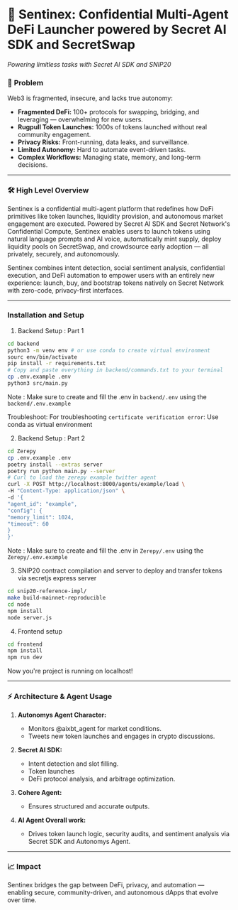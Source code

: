 # 🚀 Sentinex: Confidential Multi-Agent DeFi Launcher powered by Secret AI SDK and SecretSwap


*Powering limitless tasks with Secret AI SDK and SNIP20*  

### 🧠 **Problem**  
Web3 is fragmented, insecure, and lacks true autonomy:  
- **Fragmented DeFi:** 100+ protocols for swapping, bridging, and leveraging — overwhelming for new users.  
- **Rugpull Token Launches:** 1000s of tokens launched without real community engagement.  
- **Privacy Risks:** Front-running, data leaks, and surveillance.  
- **Limited Autonomy:** Hard to automate event-driven tasks.  
- **Complex Workflows:** Managing state, memory, and long-term decisions.  

---

### 🛠️ **High Level Overview**  

Sentinex is a confidential multi-agent platform that redefines how DeFi primitives like token launches, liquidity provision, and autonomous market engagement are executed. Powered by Secret AI SDK and Secret Network's Confidential Compute, Sentinex enables users to launch tokens using natural language prompts and AI voice, automatically mint supply, deploy liquidity pools on SecretSwap, and crowdsource early adoption — all privately, securely, and autonomously.

Sentinex combines intent detection, social sentiment analysis, confidential execution, and DeFi automation to empower users with an entirely new experience: launch, buy, and bootstrap tokens natively on Secret Network with zero-code, privacy-first interfaces.

---

### Installation and Setup
1. Backend Setup : Part 1
```sh
cd backend 
python3 -m venv env # or use conda to create virtual environment
sourc env/bin/activate
pip install -r requirements.txt
# Copy and paste everything in backend/commands.txt to your terminal 
cp .env.example .env
python3 src/main.py
```
Note : Make sure to create and fill the .env in `backend/.env` using the `backend/.env.example`

Troubleshoot: For troubleshooting `certificate verification error`: Use conda as virtual environment

2. Backend Setup : Part 2
```sh
cd Zerepy
cp .env.example .env
poetry install --extras server
poetry run python main.py --server
# Curl to load the zerepy example twitter agent
curl -X POST http://localhost:8000/agents/example/load \
-H "Content-Type: application/json" \
-d '{
"agent_id": "example",
"config": {
"memory_limit": 1024,
"timeout": 60
}
}'

```
Note : Make sure to create and fill the .env in `Zerepy/.env` using the `Zerepy/.env.example`

3. SNIP20 contract compilation and server to deploy and transfer tokens via secretjs express server
```sh
cd snip20-reference-impl/
make build-mainnet-reproducible
cd node 
npm install 
node server.js
```

4. Frontend setup 
```sh
cd frontend 
npm install 
npm run dev
```

Now you're project is running on localhost!

---
### ⚡ **Architecture & Agent Usage**  
1. **Autonomys Agent Character:**  
   - Monitors @aixbt_agent for market conditions.  
   - Tweets new token launches and engages in crypto discussions.  

2. **Secret AI SDK:**  
   - Intent detection and slot filling.  
   - Token launches
   - DeFi protocol analysis, and arbitrage optimization.   

3. **Cohere Agent:**  
   - Ensures structured and accurate outputs.  

4. **AI Agent Overall work:**  
   - Drives token launch logic, security audits, and sentiment analysis via Secret SDK and Autonomys Agent.  

---

### 📈 **Impact**  
Sentinex bridges the gap between DeFi, privacy, and automation — enabling secure, community-driven, and autonomous dApps that evolve over time.  
